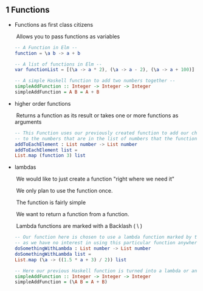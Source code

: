 ## 1  Functions

* Functions as first class citizens

  ​	Allows you to pass functions as variables
  ```elm
  -- A Function in Elm --
  function = \a b -> a + b
  
  -- A list of functions in Elm --
  var functionList = [(\a -> a * 2), (\a -> a - 2), (\a -> a + 100)]
  ```
  ```haskell
  -- A simple Haskell function to add two numbers together --
  simpleAddFunction :: Integer -> Integer -> Integer
  simpleAddFunction = A B = A + B
  ```

* higher order functions

  ​	Returns a function as its result or takes one or more functions as arguments
  
  ```elm
  -- This Function uses our previously created function to add our chosen number, --
  -- to the numbers that are in the list of numbers that the function is given. --
  addToEachElement : List number -> List number
  addToEachElement list =
  List.map (function 3) list
  ```

* lambdas

  ​	We would like to just create a function "right where we need it"

  ​	We only plan to use the function once.

  ​	The function is fairly simple

  ​ We want to return a function from a function.
  
  ​ Lambda functions are marked with a Backlash ( \ )
  
  ```elm
  -- Our function here is chosen to use a lambda function marked by the backslash, --
  -- as we have no interest in using this particular function anywhere else. --
  doSomethingWithLambda : List number -> List number
  doSomethingWithLambda list =
  List.map (\a -> ((1.5 * a + 3) / 2)) list
  ```
  ```haskell
  -- Here our previous Haskell function is turned into a lambda or anonymous function --
  simpleAddFunction :: Integer -> Integer -> Integer
  simpleAddFunction = (\A B = A + B)
  ```

  


